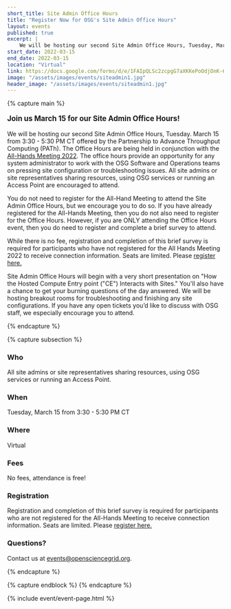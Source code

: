 ```yaml
---
short_title: Site Admin Office Hours
title: "Register Now for OSG's Site Admin Office Hours"
layout: events
published: true
excerpt: |
    We will be hosting our second Site Admin Office Hours, Tuesday, March 15 from 3:30 - 5:30 PM CT offered by the Partnership to Advance Throughput Computing (PATh). The Office Hours provide an opportunity for any system administrator to work with the OSG Software and Operations teams on pressing site configuration or troubleshooting issues. All site admins or site representatives sharing resources using OSG services or running an Access Point are encouraged to attend.
start_date: 2022-03-15
end_date: 2022-03-15
location: "Virtual"
link: https://docs.google.com/forms/d/e/1FAIpQLSc2zcpgG7aXKKePoOdjOnK-6M8zv_yVnZDkok2onc39E88lXw/viewform
image: "/assets/images/events/siteadmin1.jpg"
header_image: "/assets/images/events/siteadmin1.jpg"
---
```


{% capture main %}

<p style="font-size: larger; font-weight: bold;">Join us March 15 for our Site Admin Office Hours!</p>

We will be hosting our second Site Admin Office Hours, Tuesday. March 15 from 3:30 - 5:30 PM CT offered by the Partnership to Advance Throughput Computing (PATh). The Office Hours are being held in conjunction with the [All-Hands Meeting 2022](https://indico.fnal.gov/event/53029/registrations/3257/).
The office hours provide an opportunity for any system administrator to work with the OSG Software and Operations teams on pressing site configuration or troubleshooting issues. All site admins or site representatives sharing resources, using OSG services or running an Access Point are encouraged to attend.

You do not need to register for the All-Hand Meeting to attend the Site Admin Office Hours, but we encourage you to do so. If you have already registered for the All-Hands Meeting, then you do not also need to register for the Office Hours. However, if you are ONLY attending the Office Hours event, then you do need to register and complete a brief survey to attend.

While there is no fee, registration and completion of this brief survey is required for participants who have not registered for the All Hands Meeting 2022 to receive connection information. Seats are limited.
Please [register here.](https://docs.google.com/forms/d/e/1FAIpQLSc2zcpgG7aXKKePoOdjOnK-6M8zv_yVnZDkok2onc39E88lXw/viewform)

Site Admin Office Hours will begin with a very short presentation on "How the Hosted Compute Entry point ("CE") Interacts with Sites." You'll also have a chance to get your burning questions of the day answered. We will be hosting breakout rooms for troubleshooting and finishing any site configurations. If you have any open tickets you’d like to discuss with OSG staff, we especially encourage you to attend. 

{% endcapture %}


{% capture subsection %}
### Who

All site admins or site representatives sharing resources, using OSG services or running an Access Point.

### When

Tuesday, March 15 from 3:30 - 5:30 PM CT

### Where

Virtual

### Fees

No fees, attendance is free!

### Registration

Registration and completion of this brief survey is required for participants who are not registered for the All-Hands Meeting to receive connection information. Seats are limited.
Please [register here.](https://docs.google.com/forms/d/e/1FAIpQLSc2zcpgG7aXKKePoOdjOnK-6M8zv_yVnZDkok2onc39E88lXw/viewform) 

### Questions?

Contact us at <events@opensciencegrid.org>. 

{% endcapture %}

{% capture endblock %}
{% endcapture %}


{% include event/event-page.html %}
